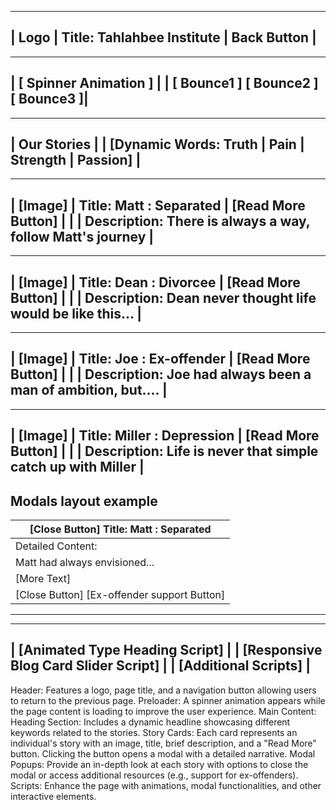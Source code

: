 ----------------------------------------------
| Logo       | Title: Tahlahbee Institute   | Back Button |
----------------------------------------------
----------------------------------------------
|         [ Spinner Animation ]              |
|         [ Bounce1 ] [ Bounce2 ] [ Bounce3 ]|
----------------------------------------------
----------------------------------------------
|                 Our Stories                |
| [Dynamic Words: Truth | Pain | Strength | Passion] |
----------------------------------------------
----------------------------------------------
| [Image]  |  Title: Matt : Separated         | [Read More Button] |
|         |  Description: There is always a way, follow Matt's journey |
----------------------------------------------

----------------------------------------------
| [Image]  |  Title: Dean : Divorcee           | [Read More Button] |
|         |  Description: Dean never thought life would be like this... |
----------------------------------------------

----------------------------------------------
| [Image]  |  Title: Joe : Ex-offender         | [Read More Button] |
|         |  Description: Joe had always been a man of ambition, but.... |
----------------------------------------------

----------------------------------------------
| [Image]  |  Title: Miller : Depression       | [Read More Button] |
|         |  Description: Life is never that simple catch up with Miller |
----------------------------------------------

Modals layout example
----------------------------------------------
| [Close Button]     Title: Matt : Separated |
| --------------------------------------------|
| Detailed Content:                          |
| Matt had always envisioned...              |
| [More Text]                                |
| [Close Button]  [Ex-offender support Button]|
----------------------------------------------

----------------------------------------------
| [Animated Type Heading Script]             |
| [Responsive Blog Card Slider Script]        |
| [Additional Scripts]                       |
----------------------------------------------


Header: Features a logo, page title, and a navigation button allowing users to return to the previous page.
Preloader: A spinner animation appears while the page content is loading to improve the user experience.
Main Content:
Heading Section: Includes a dynamic headline showcasing different keywords related to the stories.
Story Cards: Each card represents an individual's story with an image, title, brief description, and a "Read More" button. Clicking the button opens a modal with a detailed narrative.
Modal Popups: Provide an in-depth look at each story with options to close the modal or access additional resources (e.g., support for ex-offenders).
Scripts: Enhance the page with animations, modal functionalities, and other interactive elements.